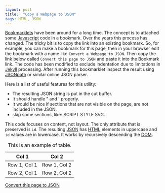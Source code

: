 ```yaml
---
layout: post
title:  "Copy a Webpage to JSON"
tags: HTML, JSON
---
```


[Bookmarklets][BM] have been around for a long time. The concept is to attached some [Javascript][JS] code in a bookmark. Over the years this process has changed. The tricky bit is to copy the link into an existing bookmark. So, for example, you can make a bookmark for this page, then in your browser edit the bookmark with a name like `Convert a Webpage to JSON`. Then copy the link below called `Convert this page to JSON` and paste it into the Bookmark link. The code has been modified to exclude indentation due to limitations in [Jekyll][Jekyll] processing. After running this bookmarklet inspect the result using [JSONpath][JSONpath] or similar online JSON parser.

Here is a list of useful features for this utility:
- The resulting JSON string is put in the cut buffer.
- It should handle " and ' properly.
- It would be nice if sections that are not visible on the page, are not included in the JSON.
- skip some sections, like: SCRIPT STYLE SVG.

This code focuses on content, not layout. The only attribute that is preserved is `id`. The resulting [JSON][JSON] has [HTML][HTML] elements in uppercase and `id` values are in lowercase. It works by recursively descending the [DOM][DOM].

<p style="display:none">This is a non-displayed paragraph</p>

<table id="2x2">
<caption>This is an example of table.</caption>
<thead><tr><th>Col 1</th><th>Col 2</th></tr></thead>
<tbody>
<tr><td>Row 1, Col 1</td><td>Row 1, Col 2</td></tr>
<tr><td>Row 2, Col 1</td><td>Row 2, Col 2</td></tr>
</tbody>
</table>

<a href="javascript:(() => { function b(n) {
const d = String.fromCharCode(34);
const x = ' SCRIPT NOSCRIPT STYLE SVG';
var l, r, t,
q = (s) => d + s + d,
u = (s) => s.substring(1, s.length-1),
s = (a) => a.length > 1 ? ('[' + a.join(',') + ']') : a[0],
c = (k, v) => d + k + d + ':' + v,
i = (c, t, f) => c ? t : f;
if (n == null)
r = '{' + c('PAGE', '{' + [c('VERSION',1),c('URL', q(location.href)), c('TIME', Date.now()),
u(b(document.head)), u(b(document.body))].join(',') + '}') + '}';
else if (n.nodeType == Node.ELEMENT_NODE) {
if (n.style.display != 'none' && n.hasChildNodes()) {
l = n.nodeName.toUpperCase();
if (x.search(' ' + l) == -1) {
t = []; for (const c of n.childNodes) t.push(b(c)); t = t.filter(Boolean);
r = l + i(n.hasAttribute('id'), ' ' + n.id, '');
r = i(t.length > 0, '{' + c(r, s(t)) + '}', q(r));
}
}
} else if (n.nodeType == Node.TEXT_NODE) {
t = n.textContent.replace(/\s\s+/g, ' ').trim().replace(new RegExp(d, 'g'), '\\' + d);
if (t != '') r = q(t);
}
return r;
}
navigator.clipboard.writeText(b())})();">Convert this page to JSON</a>

[BM]: https://en.wikipedia.org/wiki/Bookmarklet
[JS]: https://en.wikipedia.org/wiki/JavaScript
[JSON]: https://www.json.org
[HTML]: https://en.wikipedia.org/wiki/HTML
[DOM]: https://en.wikipedia.org/wiki/Document_Object_Model
[Jekyll]: https://en.wikipedia.org/wiki/Jekyll_(software)
[JSONpath]: https://jsonpath.com/
